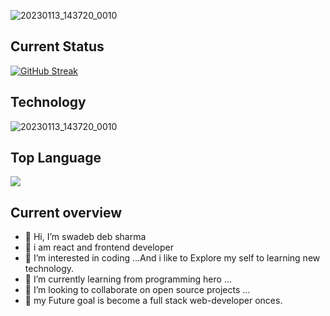![20230113_143720_0010](https://i.ibb.co/B2ksgbh/Colorful-Neon-Modern-Gaming-Channel-You-Tube-Channel-Art.gif)

## Current Status

[![GitHub Streak](https://github-readme-streak-stats.herokuapp.com?user=swadebsharma6&theme=radical&date_format=j%20M%5B%20Y%5D&card_width=1000)](https://git.io/streak-stats)

## Technology

![20230113_143720_0010](https://i.ibb.co/HNmLzqy/Timeline-Visual-Charts-Presentation-in-Aquamarine-Black-White-Simple-Style.gif)

## Top Language

![](http://github-profile-summary-cards.vercel.app/api/cards/profile-details?username=swadebsharma6&theme=aura_dark)

## Current overview

- 👋 Hi, I’m swadeb deb sharma
- 👋 i am react and frontend developer
- 👀 I’m interested in coding ...And i like to Explore my self to learning new technology.
- 🌱 I’m currently learning from programming hero ...
- 💞️ I’m looking to collaborate on open source projects ...
- 🤔 my Future goal is become a full stack web-developer onces.

<!---
swadebsharma6/swadebsharma6 is a ✨ special ✨ repository because its `README.md` (this file) appears on your GitHub profile.
You can click the Preview link to take a look at your changes.
--->
